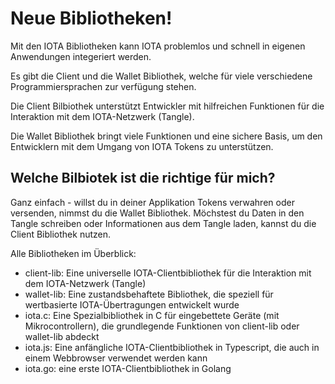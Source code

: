 # Neue Bibliotheken!

Mit den IOTA Bibliotheken kann IOTA problemlos und schnell in eigenen Anwendungen integeriert werden. 

Es gibt die Client und die Wallet Bibliothek, welche für viele verschiedene Programmiersprachen zur verfügung stehen.

Die Client Bilbiothek unterstützt Entwickler mit hilfreichen Funktionen für die Interaktion mit dem IOTA-Netzwerk (Tangle).

Die Wallet Bibliothek bringt viele Funktionen und eine sichere Basis, um den Entwicklern mit dem Umgang von IOTA Tokens zu unterstützen. 

## Welche Bilbiotek ist die richtige für mich?
Ganz einfach - willst du in deiner Applikation Tokens verwahren oder versenden, nimmst du die Wallet Bibliothek. Möchstest du Daten in den Tangle schreiben oder Informationen aus dem Tangle laden, kannst du die Client Bibliothek nutzen.


Alle Bibliotheken im Überblick:
- client-lib: Eine universelle IOTA-Clientbibliothek für die Interaktion mit dem IOTA-Netzwerk (Tangle)
- wallet-lib: Eine zustandsbehaftete Bibliothek, die speziell für wertbasierte IOTA-Übertragungen entwickelt wurde
- iota.c: Eine Spezialbibliothek in C für eingebettete Geräte (mit Mikrocontrollern), die grundlegende Funktionen von client-lib oder wallet-lib abdeckt
- iota.js: Eine anfängliche IOTA-Clientbibliothek in Typescript, die auch in einem Webbrowser verwendet werden kann
- iota.go: eine erste IOTA-Clientbibliothek in Golang